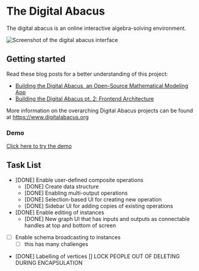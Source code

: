 # The Digital Abacus

The digital abacus is an online interactive algebra-solving environment.

![Screenshot of the digital abacus interface](https://substackcdn.com/image/fetch/w_1456,c_limit,f_webp,q_auto:good,fl_progressive:steep/https%3A%2F%2Fsubstack-post-media.s3.amazonaws.com%2Fpublic%2Fimages%2F0cc8fedf-8962-4466-b1b5-5e6e2ae46263_3352x1642.png)


## Getting started

Read these blog posts for a better understanding of this project:  
- [Building the Digital Abacus, an Open-Source Mathematical Modeling App
](https://humanprogramming.substack.com/p/building-the-digital-abacus-an-open)
- [Building the Digital Abacus pt. 2: Frontend Architecture
](https://humanprogramming.substack.com/p/building-the-digital-abacus-pt-2)

More information on the overarching Digital Abacus projects can be found at https://www.digitalabacus.org

### Demo
[Click here to try the demo](https://digital-abacus.vercel.app/)

## Task List

- [DONE] Enable user-defined composite operations
  - [DONE] Create data structure
  - [DONE] Enabling multi-output operations
  - [DONE] Selection-based UI for creating new operation
  - [DONE] Sidebar UI for adding copies of existing operations
- [DONE] Enable editing of instances
  - [DONE] New graph UI that has inputs and outputs as connectable handles at top and bottom of screen
- [ ] Enable schema broadcasting to instances
  - [ ] this has many challenges
- [DONE] Labelling of vertices
      [] LOCK PEOPLE OUT OF DELETING DURING ENCAPSULATION
